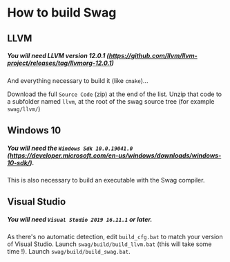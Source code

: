 # How to build Swag

## LLVM
##### You will need LLVM version 12.0.1 (https://github.com/llvm/llvm-project/releases/tag/llvmorg-12.0.1)
And everything necessary to build it (like `cmake`)...

Download the full `Source Code` (zip) at the end of the list.
Unzip that code to a subfolder named `llvm`, at the root of the swag source tree (for example `swag/llvm/`)

## Windows 10
##### You will need the `Windows Sdk 10.0.19041.0` (https://developer.microsoft.com/en-us/windows/downloads/windows-10-sdk/).

This is also necessary to build an executable with the Swag compiler.

## Visual Studio

##### You will need `Visual Studio 2019 16.11.1` or later.

As there's no automatic detection, edit `build_cfg.bat` to match your version of Visual Studio.
Launch `swag/build/build_llvm.bat` (this will take some time !).
Launch `swag/build/build_swag.bat`.